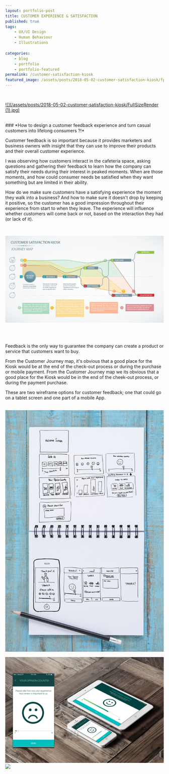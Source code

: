 ```yaml
---
layout: portfolio-post
title: CUSTOMER EXPERIENCE & SATISFACTION
published: true
tags:
    - UX/UI Design
    - Human Behaviour
    - Illustrations

categories:
    - blog
    - portfolio
    - portfolio-featured
permalink: /customer-satisfaction-kiosk
featured_image: /assets/posts/2018-05-02-customer-satisfaction-kiosk/fp_customer-journey.jpg
---
```

 <br>
 
 [![](/assets/posts/2018-05-02-customer-satisfaction-kiosk/FullSizeRender (1).jpg)](#)

 <br>
### *How to design a customer feedback experience and turn casual customers into lifelong consumers ?!*
<br>

Customer feedback is so important because it provides marketers and business owners with insight that they can use to improve their products and their overall customer experience. 

   I was observing how customers interact in the cafeteria space, asking questions and gathering their feedback to learn how the company can satisfy their needs during their interest in peaked moments. When are those moments, and how could consumer needs be satisfied when they want something but are limited in their ability.

How do we make sure customers have a satisfying experience the moment they walk into a business? And how to make sure it doesn't drop by keeping it positive, so the customer has a good impression throughout their experience from start to when they leave. The experience will influence whether customers will come back or not, based on the interaction they had (or lack of it). 



<br>

[![](/assets/posts/2018-05-02-customer-satisfaction-kiosk/CustomerSatisfaction_JourneyMap.jpg)](#)

<br>
<br>

Feedback is the only way to guarantee the company can create a product or service that customers want to buy.


From the Customer Journey map, it's obvious that a good place for the Kiosk would be at the end of the check-out process or during the purchase or mobile payment.
From the Customer Journey map we its obvious that a good place for the Kiosk would be in the end of the cheek-out process, or during the payment purchase.

These are two wireframe options for customer feedback; one that could go on a tablet screen and one part of a mobile App.
<br>
<br>


[![](/assets/posts/2018-05-02-customer-satisfaction-kiosk/sketch_customer.jpg)](#)

[![](/assets/posts/2018-05-02-customer-satisfaction-kiosk/CustomerExperiance_Mock.gif)](#)
[![](/assets/posts/2018-05-02-customer-satisfaction-kiosk/CleaningReport_Mockup2.jpg)](#)
